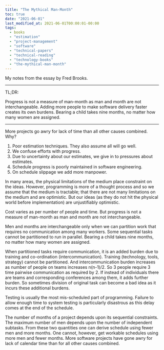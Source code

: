 ```yaml
---
title: "The Mythical Man-Month"
toc: true
date: "2021-06-01"
last_modified_at: 2021-06-01T00:00:01-00:00
tags: 
  - books
  - "estimation"
  - "project-management"
  - "software"
  - "technical-papers"
  - "technical-reading"
  - "technology-books"
  - "the-mythical-man-month"
---
```


My notes from the essay by Fred Brooks.

* * *

TL;DR:

Progress is not a measure of man-month as man and month are not interchangeable. Adding more people to make software delivery faster creates its own burdens. Bearing a child takes nine months, no matter how many women are assigned.

* * *

More projects go awry for lack of time than all other causes combined. Why?

1. Poor estimation techniques. They also assume all will go well.
2. We confuse efforts with progress.
3. Due to uncertainty about our estimates, we give in to pressures about estimates.
4. Schedule progress is poorly maintained in software engineering.
5. On schedule slippage we add more manpower.

In many areas, the physical limitations of the medium place constraint on the ideas. However, programming is more of a thought process and so we assume that the medium is tractable; that there are not many limitations on the medium and are optimistic. But our ideas (as they do not hit the physical world before implementation) are unjustifiably optimistic.

Cost varies as per number of people and time. But progress is not a measure of man-month as man and month are not interchangeable.

Men and months are interchangeable only when we can partition work that requires no communication among many workers. Some sequential tasks cannot be partitioned to run in parallel. Bearing a child takes nine months, no matter how many women are assigned.

When partitioned tasks require communication, it is an added burden due to training and co-ordination (intercommunication). Training (technology, tools, strategy) cannot be partitioned. And intercommunication burden increases as number of people on teams increases n(n-1)/2. So 3 people require 3 time pairwise communication as required by 2. If instead of individuals there are teams and corresponding conferences among them, it adds further burden. So sometimes division of original task can become a bad idea as it incurs these additional burdens.

Testing is usually the most mis-scheduled part of programming. Failure to allow enough time to system testing is particularly disastrous as this delay comes at the end of the schedule.

The number of months of a project depends upon its sequential constraints. The maximum number of men depends upon the number of independent subtasks. From these two quantities one can derive schedule using fewer men and more months. One cannot, however, get workable schedules using more men and fewer months. More software projects have gone awry for lack of calendar time than for all other causes combined.
